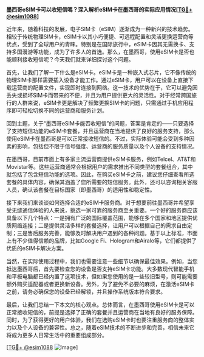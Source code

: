 **墨西哥eSIM卡可以收短信嗎？深入解析eSIM卡在墨西哥的实际应用情况[[TG💪+ @esim1088](https://t.me/s/esim1088)]**

近年来，随着科技的发展，电子SIM卡（eSIM）逐渐成为一种新兴的技术趋势。相较于传统物理SIM卡，eSIM卡以其小巧便捷、可远程配置和灵活更换运营商等优点，受到了全球用户的青睐。特别是在国际旅行中，eSIM卡因其无需换卡、支持多国漫游等功能，成为了许多人的首选。那么，在墨西哥，使用eSIM卡是否也能顺利接收短信呢？今天我们就来详细探讨这个问题。

首先，让我们了解一下什么是eSIM卡。eSIM卡是一种嵌入式芯片，它不像传统的物理SIM卡那样需要插入设备才能工作。通过eSIM卡，用户可以在设备上直接下载运营商的配置文件，实现即时连接到网络。这一技术的优势在于，它可以避免因丢失或损坏SIM卡而带来的不便，并且为用户提供更大的灵活性。对于经常跨国旅行的人群来说，eSIM卡更是解决了频繁更换SIM卡的问题，只需通过手机应用程序即可轻松切换不同的运营商和服务计划。

回到主题，关于“墨西哥eSIM卡能否收短信”的问题，答案是肯定的——只要选择了支持短信功能的eSIM卡套餐，并且运营商在当地提供了良好的服务支持，那么使用eSIM卡在墨西哥是可以正常接收短信的。不过，实际体验可能会受到多种因素的影响，包括但不限于信号强度、运营商的服务质量以及个人设备的支持情况。

在墨西哥，目前市面上有多家主流运营商提供eSIM卡服务，例如Telcel、AT&T和Movistar等。这些运营商通常会根据用户的需求推出不同类型的套餐组合，其中就包括了包含短信功能的选项。因此，在购买eSIM卡之前，建议您仔细查看所选套餐的具体内容，确保其涵盖了您所需要的短信服务。此外，还可以咨询相关客服人员，确认该套餐在目标国家（即墨西哥）的适用性和稳定性。

接下来我们来谈谈如何选择合适的eSIM卡服务商。对于想要前往墨西哥并希望享受无缝通信体验的人来说，挑选一家可靠的服务商至关重要。一个好的服务商应该具备以下几个特点：一是拥有广泛的国际覆盖范围，能够在多个国家和地区提供优质网络连接；二是提供灵活多样的套餐选择，让用户可以根据自己的需求自由定制；三是售后服务完善，能够及时解决用户遇到的各种问题。基于以上标准，市面上有不少值得信赖的品牌，比如Google Fi、Hologram和Airalo等，它们都提供了优质的eSIM卡解决方案。

当然，在实际使用过程中，我们也需要注意一些细节以确保最佳效果。例如，当您抵达墨西哥后，首先要检查您的设备是否支持eSIM卡功能。大多数现代智能手机和平板电脑都已经内置了这项技术，但如果您使用的是一些较旧型号，则可能需要额外购买适配器或者更换新设备。另外，为了避免不必要的麻烦，在激活eSIM卡之前，请务必确保您的设备已经解锁，并且操作系统版本符合要求。

最后，让我们总结一下本文的核心观点。总体而言，在墨西哥使用eSIM卡是可以正常接收短信的，前提是选择了正确的套餐并且运营商在当地有良好的服务保障。同时，为了获得更好的用户体验，我们在选购eSIM卡时也要注重服务商的整体实力以及个人设备的兼容性。总之，随着eSIM技术的不断进步和完善，相信未来它将成为更多人日常生活中的重要组成部分。

[[TG💪+ @esim1088](https://t.me/s/esim1088) ![Image](https://i.postimg.cc/4NQfJmqS/Snipaste-2025-05-13-00-14-12.png)]